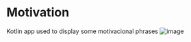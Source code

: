 # Motivation
Kotlin app used to display some motivacional phrases
![image](https://user-images.githubusercontent.com/77680596/165006255-51538217-8f27-4154-9480-8fdea239c288.png)
